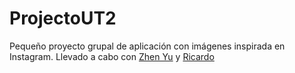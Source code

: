 # ProjectoUT2
Pequeño proyecto grupal de aplicación con imágenes inspirada en Instagram. Llevado a cabo con [Zhen Yu](https://github.com/Chino-Manco) y [Ricardo](https://github.com/ricardodr13)

